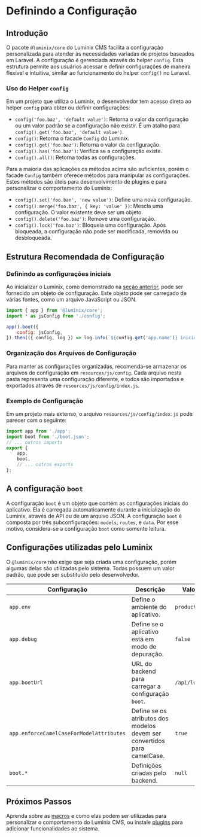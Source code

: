 # Definindo a Configuração

## Introdução

O pacote `@luminix/core` do Luminix CMS facilita a configuração personalizada para atender às necessidades variadas de projetos baseados em Laravel. A configuração é gerenciada através do helper `config`. Esta estrutura permite aos usuários acessar e definir configurações de maneira flexível e intuitiva, similar ao funcionamento do helper `config()` no Laravel.

### Uso do Helper `config`

Em um projeto que utiliza o Luminix, o desenvolvedor tem acesso direto ao helper `config` para obter ou definir configurações:

- `config('foo.baz', 'default value')`: Retorna o valor da configuração ou um valor padrão se a configuração não existir. É um atalho para `config().get('foo.baz', 'default value')`.
- `config()`: Retorna o facade `Config` do Luminix.
- `config().get('foo.baz')`: Retorna o valor da configuração.
- `config().has('foo.baz')`: Verifica se a configuração existe.
- `config().all()`: Retorna todas as configurações.

Para a maioria das aplicações os métodos acima são suficientes, porém o facade `Config` também oferece métodos para manipular as configurações. Estes métodos são úteis para desenvolvimento de plugins e para personalizar o comportamento do Luminix:
- `config().set('foo.ban', 'new value')`: Define uma nova configuração.
- `config().merge('foo.baz', { key: 'value' })`: Mescla uma configuração. O valor existente deve ser um objeto.
- `config().delete('foo.baz')`: Remove uma configuração.
- `config().lock('foo.baz')`: Bloqueia uma configuração. Após bloqueada, a configuração não pode ser modificada, removida ou desbloqueada.

## Estrutura Recomendada de Configuração

### Definindo as configurações iniciais

Ao inicializar o Luminix, como demonstrado na [seção anterior](./1-Inicializando-cms.md), pode ser fornecido um objeto de configuração. Este objeto pode ser carregado de várias fontes, como um arquivo JavaScript ou JSON.

```javascript
import { app } from '@luminix/core';
import * as jsConfig from './config';

app().boot({
    config: jsConfig,
}).then(({ config, log }) => log.info(`${config.get('app.name')} iniciado com sucesso.`));
```

### Organização dos Arquivos de Configuração

Para manter as configurações organizadas, recomenda-se armazenar os arquivos de configuração em `resources/js/config`. Cada arquivo nesta pasta representa uma configuração diferente, e todos são importados e exportados através de `resources/js/config/index.js`.

### Exemplo de Configuração

Em um projeto mais extenso, o arquivo `resources/js/config/index.js` pode parecer com o seguinte:

```javascript
import app from './app';
import boot from './boot.json';
// ... outros imports
export {
    app,
    boot,
    // ... outros exports
};
```

## A configuração `boot`

A configuração `boot` é um objeto que contém as configurações iniciais do aplicativo. Ela é carregada automaticamente durante a inicialização do Luminix, através de API ou de um arquivo JSON. A configuração `boot` é composta por três subconfigurações: `models`, `routes`, e `data`. Por esse motivo, considera-se a configuração `boot` como somente leitura.

## Configurações utilizadas pelo Luminix

O `@luminix/core` não exige que seja criada uma configuração, porém algumas delas são utilizadas pelo sistema. Todas possuem um valor padrão, que pode ser substituído pelo desenvolvedor.

| Configuração | Descrição | Valor Padrão |
| --- | --- | --- |
| `app.env` | Define o ambiente do aplicativo. | `production` |
| `app.debug` | Define se o aplicativo está em modo de depuração. | `false` |
| `app.bootUrl` | URL do backend para carregar a configuração `boot`. | `/api/luminix/init` |
| `app.enforceCamelCaseForModelAttributes` | Define se os atributos dos modelos devem ser convertidos para camelCase. | `true` |
| `boot.*` | Definições criadas pelo backend. | `null` |

## Próximos Passos

Aprenda sobre as [macros](./1.2-Registro-de-macros.md) e como elas podem ser utilizadas para personalizar o comportamento do Luminix CMS, ou instale [plugins](./1.3-Instalando-plugins.md) para adicionar funcionalidades ao sistema.
